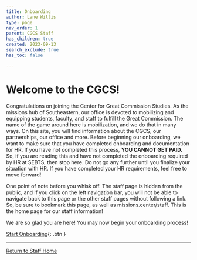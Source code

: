 ```yaml
---
title: Onboarding
author: Lane Willis
type: page
nav_order: 1
parent: CGCS Staff
has_children: true
created: 2023-09-13
search_exclude: true
has_toc: false

---
```


# Welcome to the CGCS!
Congratulations on joining the Center for Great Commission Studies. As the missions hub of Southeastern, our office is devoted to mobilizing and equipping students, faculty, and staff to fulfill the Great Commission. The name of the game around here is mobilization, and we do that in many ways. On this site, you will find information about the CGCS, our partnerships, our office and more. Before beginning our onboarding, we want to make sure that you have completed onboarding and documentation for HR. If you have not completed this process, **YOU CANNOT GET PAID.** So, if you are reading this and have not completed the onboarding required by HR at SEBTS, then stop here. Do not go any further until you finalize your situation with HR. If you have completed your HR requirements, feel free to move forward!

One point of note before you whisk off. The staff page is hidden from the public, and if you click on the left navigation bar, you will not be able to navigate back to this page or the other staff pages without following a link. So, be sure to bookmark this page, as well as missions.center/staff. This is the home page for our staff information!

We are so glad you are here! You may now begin your onboarding process!

[Start Onboarding](/cgcs-staff-information/continuity/onboarding/onboarding-manual.html){: .btn }

---

[Return to Staff Home](/staff)
